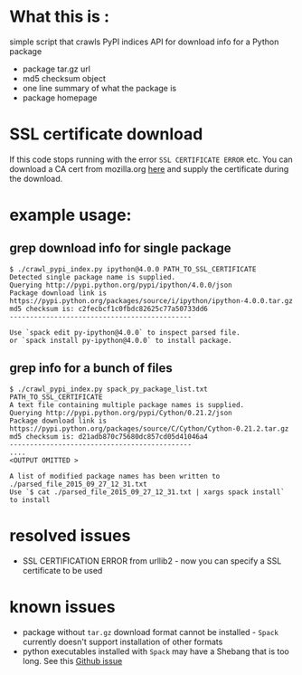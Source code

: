 # What this is :
simple script that crawls PyPI indices API for download info for a Python package 
* package tar.gz url
* md5 checksum object
* one line summary of what the package is 
* package homepage 

# SSL certificate download
If this code stops running with the error `SSL CERTIFICATE ERROR` etc.
You can download a CA cert from mozilla.org [here](http://curl.haxx.se/docs/caextract.html)
and supply the certificate during the download.

# example usage:

## grep download info for single package
```
$ ./crawl_pypi_index.py ipython@4.0.0 PATH_TO_SSL_CERTIFICATE
Detected single package name is supplied.
Querying http://pypi.python.org/pypi/ipython/4.0.0/json
Package download link is
https://pypi.python.org/packages/source/i/ipython/ipython-4.0.0.tar.gz
md5 checksum is: c2fecbcf1c0fbdc82625c77a50733dd6
---------------------------------------------

Use `spack edit py-ipython@4.0.0` to inspect parsed file.
or `spack install py-ipython@4.0.0` to install package.
```

## grep info for a bunch of files 
```
$ ./crawl_pypi_index.py spack_py_package_list.txt PATH_TO_SSL_CERTIFICATE
A text file containing multiple package names is supplied.
Querying http://pypi.python.org/pypi/Cython/0.21.2/json
Package download link is
https://pypi.python.org/packages/source/C/Cython/Cython-0.21.2.tar.gz
md5 checksum is: d21adb870c75680dc857cd05d41046a4
---------------------------------------------
....
<OUTPUT OMITTED >

A list of modified package names has been written to
./parsed_file_2015_09_27_12_31.txt
Use `$ cat ./parsed_file_2015_09_27_12_31.txt | xargs spack install` to install
```
# resolved issues

* SSL CERTIFICATION ERROR from urllib2 - now you can specify a SSL certificate
    to be used 

# known issues 

* package without `tar.gz` download format cannot be installed - `Spack` currently doesn't
    support installation of other formats 
* python executables installed with `Spack` may have a Shebang that is too long. See this [Github
    issue](https://github.com/scalability-llnl/spack/issues/104)
